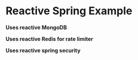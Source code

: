#  Reactive Spring Example
**Uses reactive MongoDB**

**Uses reactive Redis for rate limiter**

**Uses reactive spring security**

